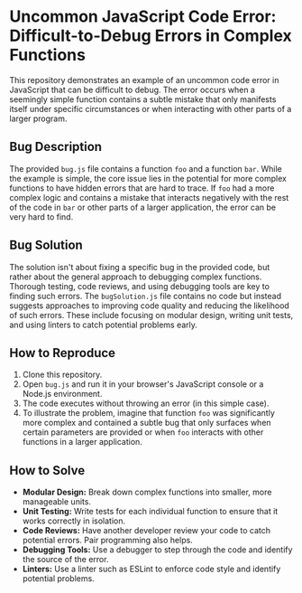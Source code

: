 # Uncommon JavaScript Code Error: Difficult-to-Debug Errors in Complex Functions

This repository demonstrates an example of an uncommon code error in JavaScript that can be difficult to debug. The error occurs when a seemingly simple function contains a subtle mistake that only manifests itself under specific circumstances or when interacting with other parts of a larger program.

## Bug Description

The provided `bug.js` file contains a function `foo` and a function `bar`.  While the example is simple, the core issue lies in the potential for more complex functions to have hidden errors that are hard to trace.  If `foo` had a more complex logic and contains a mistake that interacts negatively with the rest of the code in `bar` or other parts of a larger application, the error can be very hard to find.

## Bug Solution

The solution isn't about fixing a specific bug in the provided code, but rather about the general approach to debugging complex functions.  Thorough testing, code reviews, and using debugging tools are key to finding such errors.  The `bugSolution.js` file contains no code but instead suggests approaches to improving code quality and reducing the likelihood of such errors.  These include focusing on modular design, writing unit tests, and using linters to catch potential problems early.

## How to Reproduce

1. Clone this repository.
2. Open `bug.js` and run it in your browser's JavaScript console or a Node.js environment.
3. The code executes without throwing an error (in this simple case).
4.  To illustrate the problem, imagine that function `foo` was significantly more complex and contained a subtle bug that only surfaces when certain parameters are provided or when `foo` interacts with other functions in a larger application.

## How to Solve

- **Modular Design:** Break down complex functions into smaller, more manageable units.
- **Unit Testing:** Write tests for each individual function to ensure that it works correctly in isolation.
- **Code Reviews:** Have another developer review your code to catch potential errors.  Pair programming also helps.
- **Debugging Tools:** Use a debugger to step through the code and identify the source of the error.
- **Linters:** Use a linter such as ESLint to enforce code style and identify potential problems.